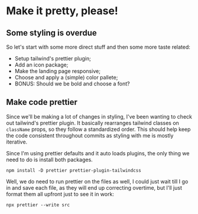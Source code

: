 # Make it pretty, please!

## Some styling is overdue

So let's start with some more direct stuff and then some more taste related:

- Setup tailwind's prettier plugin;
- Add an icon package;
- Make the landing page responsive;
- Choose and apply a (simple) color pallete;
- BONUS: Should we be bold and choose a font?

## Make code prettier

Since we'll be making a lot of changes in styling, I've been wanting to check out tailwind's prettier plugin. It basically rearranges tailwind classes on `className` props, so they follow a standardized order. This should help keep the code consistent throughout commits as styling with me is mostly iterative.

Since I'm using prettier defaults and it auto loads plugins, the only thing we need to do is install both packages.

```
npm install -D prettier prettier-plugin-tailwindcss
```

Well, we do need to run prettier on the files as well, I could just wait till I go in and save each file, as they will end up correcting overtime, but I'll just format them all upfront just to see it in work:

```
npx prettier --write src
```
